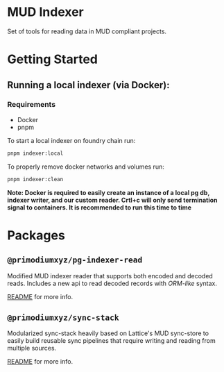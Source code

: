 # MUD Indexer

Set of tools for reading data in MUD compliant projects.

# Getting Started

## Running a local indexer (via Docker):

### Requirements

- Docker
- pnpm

To start a local indexer on foundry chain run:

```bash
pnpm indexer:local
```

To properly remove docker networks and volumes run:

```bash
pnpm indexer:clean
```

**Note: Docker is required to easily create an instance of a local pg db, indexer writer, and our custom reader. Crtl+c will only send termination signal to containers. It is recommended to run this time to time**

# Packages

## `@primodiumxyz/pg-indexer-read`

Modified MUD indexer reader that supports both encoded and decoded reads. Includes a new api to read decoded records with _ORM-like_ syntax.

[README](/packages/pg-indexer-reader/README.md) for more info.

## `@primodiumxyz/sync-stack`

Modularized sync-stack heavily based on Lattice's MUD sync-store to easily build reusable sync pipelines that require writing and reading from multiple sources.

[README](/packages/sync-stack/README.md) for more info.
